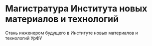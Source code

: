 # Магистратура Института новых материалов и технологий

Стань инженером будущего в Институте новых материалов и технологий УрФУ
